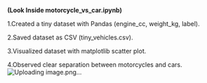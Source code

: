 **(Look Inside motorcycle_vs_car.ipynb)**

1.Created a tiny dataset with Pandas (engine_cc, weight_kg, label).

2.Saved dataset as CSV (tiny_vehicles.csv).

3.Visualized dataset with matplotlib scatter plot.

4.Observed clear separation between motorcycles and cars.
![Uploading image.png…]()
